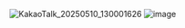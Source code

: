 ![KakaoTalk_20250510_130001626](https://github.com/user-attachments/assets/b4f56d4c-5eae-4d70-be36-f830e6830282)
![image](https://github.com/user-attachments/assets/bd622b93-4281-4fe9-ad5d-58cedf988314)
